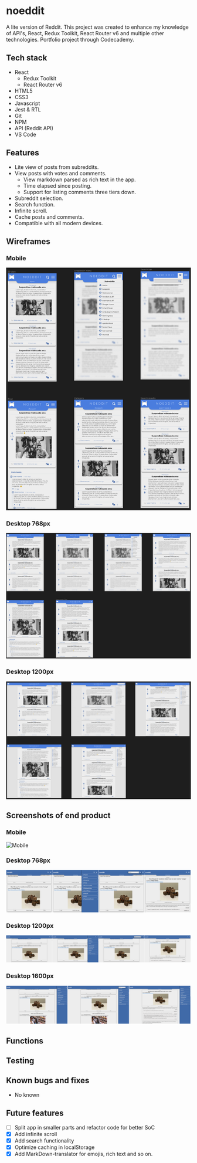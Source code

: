 # noeddit

A lite version of Reddit. This project was created to enhance my knowledge of API's, React, Redux Toolkit, React Router v6 and multiple other technologies.
Portfolio project through Codecademy.

## Tech stack

- React
  - Redux Toolkit
  - React Router v6
- HTML5
- CSS3
- Javascript
- Jest & RTL
- Git
- NPM
- API (Reddit API)
- VS Code

## Features

- Lite view of posts from subreddits.
- View posts with votes and comments.
  - View markdown parsed as rich text in the app.
  - Time elapsed since posting.
  - Support for listing comments three tiers down.
- Subreddit selection.
- Search function.
- Infinite scroll.
- Cache posts and comments.
- Compatible with all modern devices.

## Wireframes

### Mobile

![Mobile](screenshot/noeddit-mobile.png)

### Desktop 768px

![Desktop 768px](screenshot/noeddit-768.png)

### Desktop 1200px

![Desktop 1200px](screenshot/noeddit-1200.png)

## Screenshots of end product

### Mobile

![Mobile](screenshot/endproduct/mobile-prod.png)

### Desktop 768px

![Desktop 768px](screenshot/endproduct/768-prod.png)

### Desktop 1200px

![Desktop 1200px](screenshot/endproduct/1200-prod.png)

### Desktop 1600px

![Desktop 1600px](screenshot/endproduct/1600-prod.png)

## Functions

## Testing

## Known bugs and fixes

- No known

## Future features

- [ ] Split app in smaller parts and refactor code for better SoC
- [x] Add infinite scroll
- [x] Add search functionality
- [x] Optimize caching in localStorage
- [x] Add MarkDown-translator for emojis, rich text and so on.
